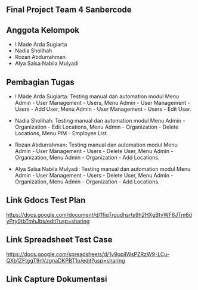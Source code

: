 ## Final Project Team 4 Sanbercode

## Anggota Kelompok

- I Made Arda Sugiarta
- Nadia Sholihah
- Rozan Abdurrahman
- Alya Salsa Nabila Mulyadi

## Pembagian Tugas

- I Made Arda Sugiarta: Testing manual dan automation modul Menu Admin - User Management - Users, Menu Admin - User Management - Users - Add User, Menu Admin - User Management - Users - Edit User.

- Nadia Sholihah: Testing manual dan automation modul Menu Admin - Organization - Edit Locations, Menu Admin - Organization - Delete Locations, Menu PIM - Employee List.

- Rozan Abdurrahman: Testing manual dan automation modul Menu Admin - User Management - Users - Delete User, Menu Admin - Organization, Menu Admin - Organization - Add Locations.

- Alya Salsa Nabila Mulyadi: Testing manual dan automation modul Menu Admin - User Management - Users - Delete User, Menu Admin - Organization, Menu Admin - Organization - Add Locations.

## Link Gdocs Test Plan
https://docs.google.com/document/d/1fiqTrgudhsrts9h2HXgBtvWF6JTm6dyPry0tbTmhJbs/edit?usp=sharing

## Link Spreadsheet Test Case
https://docs.google.com/spreadsheets/d/1v9ppilWsPZRzW9-LCu-QXb1ZFtggT9nVzgnaDKPBT1o/edit?usp=sharing

## Link Capture Dokumentasi

